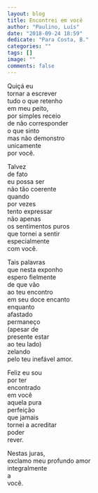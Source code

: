 ```yaml
---
layout: blog
title: Encontrei em você
author: "Paulino, Luís"
date: "2018-09-24 18:59"
dedicate: "Para Costa, B."
categories: ""
tags: []
image: ""
comments: false
---
```


Quiçá eu\
tornar a escrever\
tudo o que retenho\
em meu peito,\
por simples receio\
de não corresponder\
o que sinto\
mas não demonstro\
unicamente\
por você.

Talvez\
de fato\
eu possa ser\
não tão coerente\
quando\
por vezes\
tento expressar\
não apenas\
os sentimentos puros\
que tornei a sentir\
especialmente\
com você.

Tais palavras\
que nesta exponho\
espero fielmente\
de que vão\
ao teu encontro\
em seu doce encanto\
enquanto\
afastado\
permaneço\
(apesar de\
presente estar\
ao teu lado)\
zelando\
pelo teu inefável amor.

Feliz eu sou\
por ter\
encontrado\
em você\
aquela pura\
perfeição\
que jamais\
tornei a acreditar\
poder\
rever.

Nestas juras,\
exclamo meu profundo amor\
integralmente\
a\
você.
